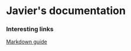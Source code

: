 # Javier's documentation

### Interesting links

[Markdown guide](https://guides.github.com/features/mastering-markdown/)
